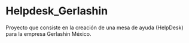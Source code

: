 # Helpdesk_Gerlashin
Proyecto que consiste en la creación de una mesa de ayuda (HelpDesk) para la empresa Gerlashin México.
